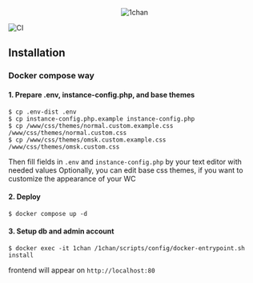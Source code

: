 <p align="center">
    <img src="https://raw.githubusercontent.com/rsddsdr/1chan/master/www/img/ogol.png" alt="1chan">
</p>

![CI](https://img.shields.io/github/actions/workflow/status/rsddsdr/rsddsdr/build.yml?label=CI&logo=github&style=for-the-badge)

## Installation

### Docker compose way

#### 1. Prepare .env, instance-config.php, and base themes
```
$ cp .env-dist .env
$ cp instance-config.php.example instance-config.php
$ cp /www/css/themes/normal.custom.example.css /www/css/themes/normal.custom.css
$ cp /www/css/themes/omsk.custom.example.css /www/css/themes/omsk.custom.css
```
Then fill fields in `.env` and `instance-config.php` by your text editor with needed values
Optionally, you can edit base css themes, if you want to customize the appearance of your WC

#### 2. Deploy
```
$ docker compose up -d
```

#### 3. Setup db and admin account
```
$ docker exec -it 1chan /1chan/scripts/config/docker-entrypoint.sh install
```

frontend will appear on `http://localhost:80`
